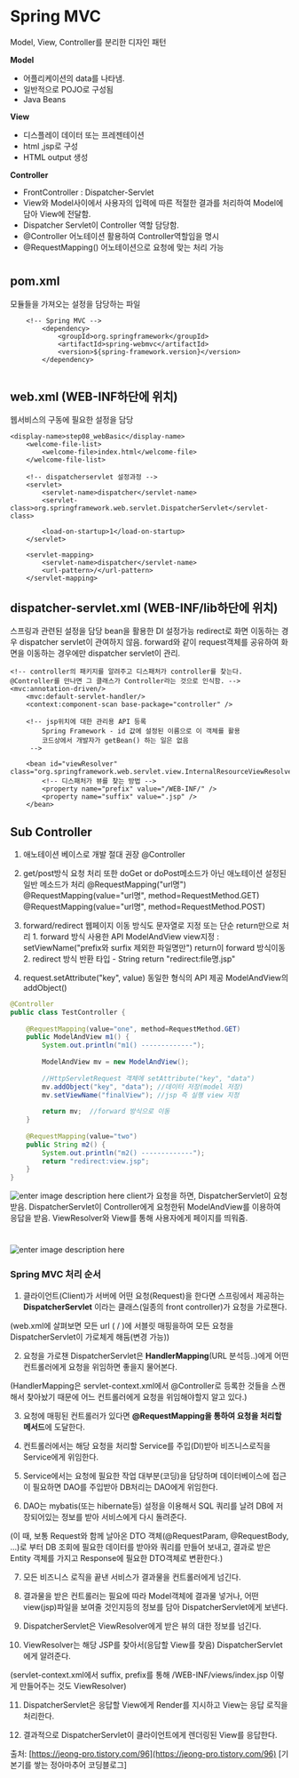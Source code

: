 # Spring MVC

Model, View, Controller를 분리한 디자인 패턴

**Model**
- 어플리케이션의 data를 나타냄.
- 일반적으로 POJO로 구성됨
- Java Beans

 **View**
- 디스플레이 데이터 또는 프레젠테이션
- html ,jsp로 구성
- HTML output 생성

**Controller**
- FrontController : Dispatcher-Servlet
- View와 Model사이에서 사용자의 입력에 따른 적절한 결과를 처리하여 Model에 담아 View에 전달함.
- Dispatcher Servlet이 Controller 역할 담당함.
- @Controller 어노테이션 활용하여 Controller역할임을 명시
- @RequestMapping() 어노테이션으로 요청에 맞는 처리 가능

#
## pom.xml
모듈들을 가져오는 설정을 담당하는 파일
``` 
	<!-- Spring MVC -->
		<dependency>
			<groupId>org.springframework</groupId>
			<artifactId>spring-webmvc</artifactId>
			<version>${spring-framework.version}</version>
		</dependency>
		

```
## web.xml (WEB-INF하단에 위치)
웹서비스의 구동에 필요한 설정을 담당
``` 
<display-name>step08_webBasic</display-name>
	<welcome-file-list>
		<welcome-file>index.html</welcome-file>
	</welcome-file-list>

	<!-- dispatcherservlet 설정과정 -->
	<servlet>
		<servlet-name>dispatcher</servlet-name>
		<servlet-class>org.springframework.web.servlet.DispatcherServlet</servlet-class>
		
		<load-on-startup>1</load-on-startup>
	</servlet>

	<servlet-mapping>
		<servlet-name>dispatcher</servlet-name>
		<url-pattern>/</url-pattern>
	</servlet-mapping>
```

## dispatcher-servlet.xml (WEB-INF/lib하단에 위치)
스프링과 관련된 설정을 담당
bean을 활용한 DI 설정가능
redirect로 화면 이동하는 경우 dispatcher servlet이 관여하지 않음.
forward와 같이 request객체를 공유하여 화면을 이동하는 경우에만 dispatcher servlet이 관리.

```
<!-- controller의 패키지를 알려주고 디스패처가 controller를 찾는다. @Controller를 만나면 그 클래스가 Controller라는 것으로 인식함. -->
<mvc:annotation-driven/>
	<mvc:default-servlet-handler/>	
	<context:component-scan base-package="controller" />
	
	<!-- jsp위치에 대한 관리용 API 등록
		Spring Framework - id 값에 설정된 이름으로 이 객체를 활용
		코드상에서 개발자가 getBean() 하는 일은 없음
	 -->
	
	<bean id="viewResolver" class="org.springframework.web.servlet.view.InternalResourceViewResolver">
		<!-- 디스패처가 뷰를 찾는 방법 -->
		<property name="prefix" value="/WEB-INF/" />
		<property name="suffix" value=".jsp" />
	</bean>
```

## Sub Controller

1. 애노테이션 베이스로 개발 절대 권장
			@Controller
		
2. get/post방식 요청 처리 또한 doGet or doPost메소드가 아닌 애노테이션 설정된 일반 메소드가 처리
			@RequestMapping("url명")
			@RequestMapping(value="url명", method=RequestMethod.GET)
			@RequestMapping(value="url명", method=RequestMethod.POST)
			
		
3. forward/redirect 웹페이지 이동 방식도 문자열로 지정 또는 단순 return만으로 처리
			1. forward 방식 사용한 API
				ModelAndView
					view지정 : setViewName("prefix와 surfix 제외한 파일명만")
					return이 forward 방식이동
			2. redirect 방식 
				반환 타입 - String
				return "redirect:file명.jsp"
								
4. request.setAttribute("key", value) 동일한 형식의 API 제공
	ModelAndView의 addObject()		
			
```java
@Controller
public class TestController {
	
	@RequestMapping(value="one", method=RequestMethod.GET)
	public ModelAndView m1() {
		System.out.println("m1() -------------");
		
		ModelAndView mv = new ModelAndView();
		
		//HttpServletRequest 객체에 setAttribute("key", "data")
		mv.addObject("key", "data"); //데이터 저장(model 저장)
		mv.setViewName("finalView"); //jsp 즉 실행 view 지정
		
		return mv;  //forward 방식으로 이동
	}
	
	@RequestMapping(value="two")
	public String m2() {
		System.out.println("m2() -------------");
		return "redirect:view.jsp"; 
	}
}

```

![enter image description here](https://img1.daumcdn.net/thumb/R1280x0/?scode=mtistory2&fname=http://cfile25.uf.tistory.com/image/9927F33B5AA920381357E1)
client가 요청을 하면, DispatcherServlet이 요청받음.
DispatcherServlet이 Controller에게 요청한뒤 ModelAndView를 이용하여 응답을 받음. ViewResolver와 View를 통해 사용자에게 페이지를 띄워줌.
#

![enter image description here](https://docs.spring.io/spring-framework/docs/4.3.30.RELEASE/spring-framework-reference/htmlsingle/images/mvc.png)

### Spring MVC 처리 순서

1. 클라이언트(Client)가 서버에 어떤 요청(Request)을 한다면 스프링에서 제공하는  **DispatcherServlet**  이라는 클래스(일종의 front controller)가 요청을 가로챈다.

(web.xml에 살펴보면 모든 url ( / )에 서블릿 매핑을하여 모든 요청을 DispatcherServlet이 가로체게 해둠(변경 가능))

2. 요청을 가로챈 DispatcherServlet은  **HandlerMapping**(URL 분석등..)에게  어떤 컨트롤러에게 요청을 위임하면 좋을지 물어본다.

(HandlerMapping은 servlet-context.xml에서 @Controller로 등록한 것들을 스캔해서 찾아놨기 때문에 어느 컨트롤러에게 요청을 위임해야할지 알고 있다.)

3. 요청에 매핑된 컨트롤러가 있다면  **@RequestMapping을 통하여 요청을 처리할 메서드**에 도달한다.

4. 컨트롤러에서는  해당 요청을 처리할 Service를 주입(DI)받아 비즈니스로직을 Service에게 위임한다.

5. Service에서는 요청에 필요한 작업 대부분(코딩)을 담당하며  데이터베이스에 접근이 필요하면 DAO를 주입받아 DB처리는 DAO에게 위임한다.

6. DAO는  mybatis(또는 hibernate등) 설정을 이용해서 SQL 쿼리를 날려 DB에 저장되어있는 정보를 받아 서비스에게 다시 돌려준다.

(이 때, 보통 Request와 함께 날아온 DTO 객체(@RequestParam, @RequestBody, ...)로 부터 DB 조회에 필요한 데이터를 받아와 쿼리를 만들어 보내고, 결과로 받은 Entity 객체를 가지고 Response에 필요한 DTO객체로 변환한다.)

7. 모든 비즈니스 로직을 끝낸 서비스가 결과물을 컨트롤러에게 넘긴다.

8. 결과물을 받은 컨트롤러는 필요에 따라 Model객체에 결과물 넣거나, 어떤 view(jsp)파일을 보여줄 것인지등의 정보를 담아 DispatcherServlet에게 보낸다.

9. DispatcherServlet은 ViewResolver에게 받은 뷰의 대한 정보를 넘긴다.

10. ViewResolver는 해당 JSP를 찾아서(응답할 View를 찾음) DispatcherServlet에게 알려준다.

(servlet-context.xml에서 suffix, prefix를 통해 /WEB-INF/views/index.jsp 이렇게 만들어주는 것도 ViewResolver)

11. DispatcherServlet은 응답할 View에게 Render를 지시하고 View는 응답 로직을 처리한다.

12. 결과적으로 DispatcherServlet이 클라이언트에게 렌더링된 View를 응답한다.

출처: [https://jeong-pro.tistory.com/96](https://jeong-pro.tistory.com/96) [기본기를 쌓는 정아마추어 코딩블로그]



